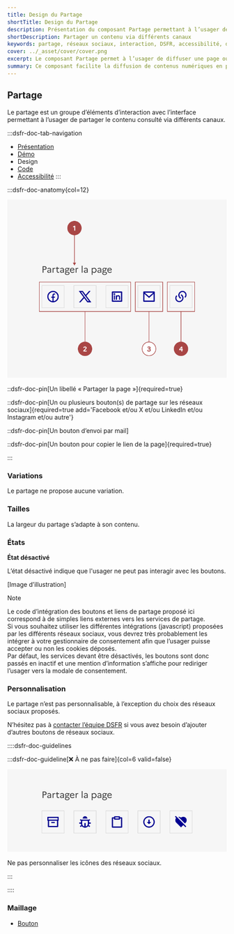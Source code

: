 ```yaml
---
title: Design du Partage
shortTitle: Design du Partage
description: Présentation du composant Partage permettant à l’usager de diffuser un contenu via les réseaux sociaux, un email ou un lien direct.
shortDescription: Partager un contenu via différents canaux
keywords: partage, réseaux sociaux, interaction, DSFR, accessibilité, design système, bouton, lien
cover: ../_asset/cover/cover.png
excerpt: Le composant Partage permet à l’usager de diffuser une page ou un contenu en quelques clics à travers plusieurs canaux comme les réseaux sociaux, l’email ou un lien copié.
summary: Ce composant facilite la diffusion de contenus numériques en permettant aux usagers de partager une page via des boutons accessibles et adaptés à chaque canal. Il garantit une intégration cohérente avec les règles d’accessibilité, une présentation compacte et une compatibilité avec les outils de gestion du consentement pour les services tiers.
---
```



## Partage

Le partage est un groupe d’éléments d’interaction avec l’interface permettant à l’usager de partager le contenu consulté via différents canaux.

:::dsfr-doc-tab-navigation
- [Présentation](../index.md)
- [Démo](../demo/index.md)
- Design
- [Code](../code/index.md)
- [Accessibilité](../accessibility/index.md)
:::

:::dsfr-doc-anatomy{col=12}

![Anatomie du partage](../_asset/anatomy/anatomy-1.png)

::dsfr-doc-pin[Un libellé « Partager la page »]{required=true}

::dsfr-doc-pin[Un ou plusieurs bouton(s) de partage sur les réseaux sociaux]{required=true add='Facebook et/ou X et/ou LinkedIn et/ou Instagram et/ou autre'}

::dsfr-doc-pin[Un bouton d’envoi par mail]

::dsfr-doc-pin[Un bouton pour copier le lien de la page]{required=true}

:::


### Variations

Le partage ne propose aucune variation.

### Tailles

La largeur du partage s’adapte à son contenu.

### États

**État désactivé**

L’état désactivé indique que l'usager ne peut pas interagir avec les boutons.

[Image d’illustration]

> [!NOTE]
> Le code d’intégration des boutons et liens de partage proposé ici correspond à de simples liens externes vers les services de partage.<br>
> Si vous souhaitez utiliser les différentes intégrations (javascript) proposées par les différents réseaux sociaux, vous devrez très probablement les intégrer à votre gestionnaire de consentement afin que l’usager puisse accepter ou non les cookies déposés.<br>
> Par défaut, les services devant être désactivés, les boutons sont donc passés en inactif et une mention d’information s’affiche pour rediriger l’usager vers la modale de consentement.

### Personnalisation

Le partage n’est pas personnalisable, à l’exception du choix des réseaux sociaux proposés.

N’hésitez pas à [contacter l’équipe DSFR](path:/help) si vous avez besoin d’ajouter d’autres boutons de réseaux sociaux.

::::dsfr-doc-guidelines

:::dsfr-doc-guideline[❌ À ne pas faire]{col=6 valid=false}

![À ne pas faire](../_asset/custom/dont-1.png)

Ne pas personnaliser les icônes des réseaux sociaux.

:::

::::


### Maillage

- [Bouton](../../../../button/_part/doc/index.md)